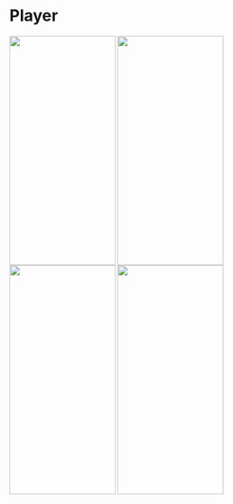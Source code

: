 # Player

<img src="https://github.com/cp110/Player/blob/master/Screenshots/demo.png" align="top" height="406" width="187.5" >
<img src="https://github.com/cp110/Player/blob/master/Screenshots/portrait.png" align="top" height="406" width="187.5" >
<img src="https://github.com/cp110/Player/blob/master/Screenshots/landspace.png" align="top" height="406" width="187.5" >
<img src="https://github.com/cp110/Player/blob/master/Screenshots/pip.png" align="top" height="406" width="187.5" >
